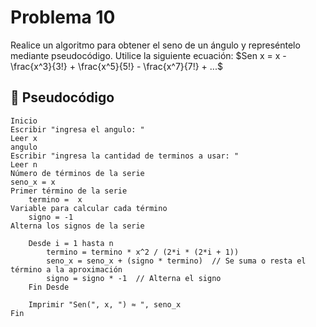 # Problema 10
Realice un algoritmo para obtener el seno de un ángulo y represéntelo mediante pseudocódigo. Utilice la siguiente ecuación:
$Sen x = x - \frac{x^3}{3!} + \frac{x^5}{5!} - \frac{x^7}{7!} + ...$

## 📝 Pseudocódigo
```
Inicio
Escribir "ingresa el angulo: "
Leer x                                                               angulo
Escribir "ingresa la cantidad de terminos a usar: "
Leer n                                                               Número de términos de la serie
seno_x = x                                                           Primer término de la serie
    termino =  x                                                     Variable para calcular cada término
    signo = -1                                                       Alterna los signos de la serie

    Desde i = 1 hasta n 
        termino = termino * x^2 / (2*i * (2*i + 1))
        seno_x = seno_x + (signo * termino)  // Se suma o resta el término a la aproximación
        signo = signo * -1  // Alterna el signo
    Fin Desde

    Imprimir "Sen(", x, ") ≈ ", seno_x
Fin


